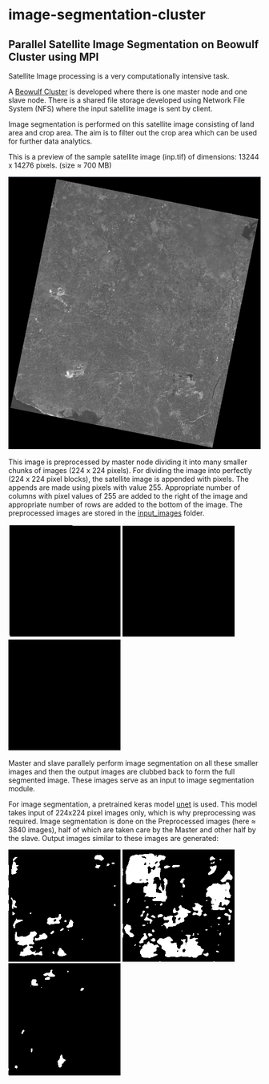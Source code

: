 # image-segmentation-cluster

## Parallel Satellite Image Segmentation on Beowulf Cluster using MPI

Satellite Image processing is a very computationally intensive task. 

A [Beowulf Cluster](https://www-users.cs.york.ac.uk/~mjf/pi_cluster/src/Building_a_simple_Beowulf_cluster.html) is developed where there is one master node and one slave node. There is a shared file storage developed using Network File System (NFS) where the input satellite image is sent by client. 

Image segmentation is performed on this satellite image consisting of land area and crop area. The aim is to filter out the crop area which can be used for further data analytics.

This is a preview of the sample satellite image (inp.tif) of dimensions: 13244 x 14276 pixels. (size ≈ 700 MB) 

![Satellite Image](inp.PNG) 

This image is preprocessed by master node dividing it into many smaller chunks of images (224 x 224 pixels). For dividing the image into perfectly (224 x 224 pixel blocks), the satellite image is appended with pixels. The appends are made using pixels with value 255. Appropriate number of columns with pixel values of 255 are added to the right of the image and appropriate number of rows are added to the bottom of the image. The preprocessed images are stored in the [input_images](input_images) folder. 

![Chunk Image 1](input_images/1.png) ![Chunk Image 2](input_images/2.png) ![Chunk Image 3](input_images/3.png) 

Master and slave parallely perform image segmentation on all these smaller images and then the output images are clubbed back to form the full segmented image. These images serve as an input to image segmentation module. 

For image segmentation, a pretrained keras model [unet](https://github.com/zhixuhao/unet "Keras Model - unet") is used. This model takes input of 224x224 pixel images only, which is why preprocessing was required. Image segmentation is done on the Preprocessed images (here ≈ 3840 images), half of which are taken care by the Master and other half by the slave. Output images similar to these images are generated:

![Segmented Image 1](out_images/out1.png) ![Segmented Image 2](out_images/out2.png) ![Segmented Image 3](out_images/out3.png)
